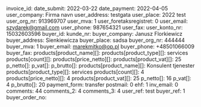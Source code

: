 


###
invoice_id: 
date_submit: 2022-03-22
date_payment: 2022-04-05
user_company: Firma navn
user_address: testgata
user_place: 2022 test
user_org_nr: 913969707
user_mva: 1
user_foretaksregistret: 0
user_email: szydarek@gmail.com
user_phone: 987654321
user_fax: 
user_konto_nr: 15032603596
buyer_id: 
kunde_nr: 
buyer_company: Janusz Florkiewicz
buyer_address: Sienkiewicza
buyer_place: sadsa
buyer_org_nr: 444444
buyer_mva: 1
buyer_email: marekmitko@op.pl
buyer_phone: +48501066009
buyer_fax: 
products[product_name][]: 
products[product_type][]: services
products[count][]: 
products[price_netto][]: 
products[product_vat][]: 25
p_netto[]: 
p_vat[]: 
p_brutto[]: 
products[product_name][]: Konsulent tjenester
products[product_type][]: services
products[count][]: 4
products[price_netto][]: 4
products[product_vat][]: 25
p_netto[]: 16
p_vat[]: 4
p_brutto[]: 20
payment_form: transfer
postmail: 0
ehf: 1
inv_email: 0
comments: 44
comments_2: 4
comments_3: 4
user_ref: test
buyer_ref: 1
buyer_order_no: 